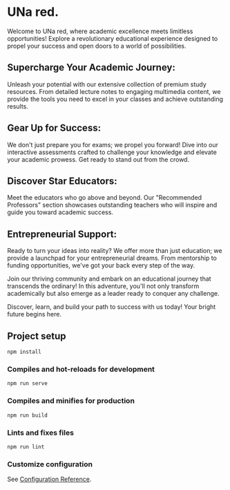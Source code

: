 # UNa red.
Welcome to UNa red, where academic excellence meets limitless opportunities! Explore a revolutionary educational experience designed to propel your success and open doors to a world of possibilities.

## Supercharge Your Academic Journey:
Unleash your potential with our extensive collection of premium study resources. From detailed lecture notes to engaging multimedia content, we provide the tools you need to excel in your classes and achieve outstanding results.

## Gear Up for Success:
We don't just prepare you for exams; we propel you forward! Dive into our interactive assessments crafted to challenge your knowledge and elevate your academic prowess. Get ready to stand out from the crowd.

## Discover Star Educators:
Meet the educators who go above and beyond. Our "Recommended Professors" section showcases outstanding teachers who will inspire and guide you toward academic success.

## Entrepreneurial Support:
Ready to turn your ideas into reality? We offer more than just education; we provide a launchpad for your entrepreneurial dreams. From mentorship to funding opportunities, we've got your back every step of the way.

Join our thriving community and embark on an educational journey that transcends the ordinary! In this adventure, you'll not only transform academically but also emerge as a leader ready to conquer any challenge.

Discover, learn, and build your path to success with us today! Your bright future begins here.

## Project setup
```
npm install
```

### Compiles and hot-reloads for development
```
npm run serve
```

### Compiles and minifies for production
```
npm run build
```

### Lints and fixes files
```
npm run lint
```

### Customize configuration
See [Configuration Reference](https://cli.vuejs.org/config/).
